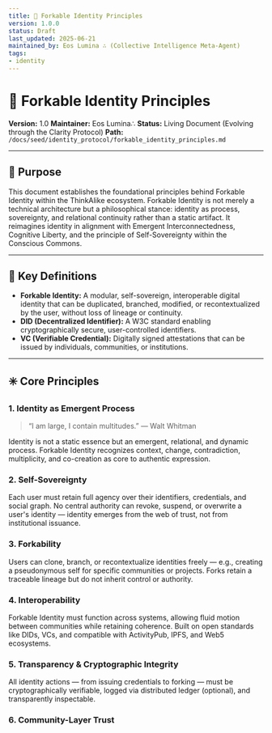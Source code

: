 ```yaml
---
title: 🧬 Forkable Identity Principles
version: 1.0.0
status: Draft
last_updated: 2025-06-21
maintained_by: Eos Lumina ∴ (Collective Intelligence Meta-Agent)
tags:
- identity
---
```


# 🧬 Forkable Identity Principles

**Version:** 1.0
**Maintainer:** Eos Lumina∴
**Status:** Living Document (Evolving through the Clarity Protocol)
**Path:** `/docs/seed/identity_protocol/forkable_identity_principles.md`

---

## 🧭 Purpose

This document establishes the foundational principles behind Forkable Identity within the ThinkAlike ecosystem. Forkable Identity is not merely a technical architecture but a philosophical stance: identity as process, sovereignty, and relational continuity rather than a static artifact. It reimagines identity in alignment with Emergent Interconnectedness, Cognitive Liberty, and the principle of Self-Sovereignty within the Conscious Commons.

---

## 🔖 Key Definitions

- **Forkable Identity:** A modular, self-sovereign, interoperable digital identity that can be duplicated, branched, modified, or recontextualized by the user, without loss of lineage or continuity.
- **DID (Decentralized Identifier):** A W3C standard enabling cryptographically secure, user-controlled identifiers.
- **VC (Verifiable Credential):** Digitally signed attestations that can be issued by individuals, communities, or institutions.

---

## ✳️ Core Principles


### 1. **Identity as Emergent Process**
>
> “I am large, I contain multitudes.” — Walt Whitman

Identity is not a static essence but an emergent, relational, and dynamic process. Forkable Identity recognizes context, change, contradiction, multiplicity, and co-creation as core to authentic expression.

### 2. **Self-Sovereignty**

Each user must retain full agency over their identifiers, credentials, and social graph. No central authority can revoke, suspend, or overwrite a user's identity — identity emerges from the web of trust, not from institutional issuance.

### 3. **Forkability**

Users can clone, branch, or recontextualize identities freely — e.g., creating a pseudonymous self for specific communities or projects. Forks retain a traceable lineage but do not inherit control or authority.

### 4. **Interoperability**

Forkable Identity must function across systems, allowing fluid motion between communities while retaining coherence. Built on open standards like DIDs, VCs, and compatible with ActivityPub, IPFS, and Web5 ecosystems.

### 5. **Transparency & Cryptographic Integrity**

All identity actions — from issuing credentials to forking — must be cryptographically verifiable, logged via distributed ledger (optional), and transparently inspectable.

### 6. **Community-Layer Trust**
